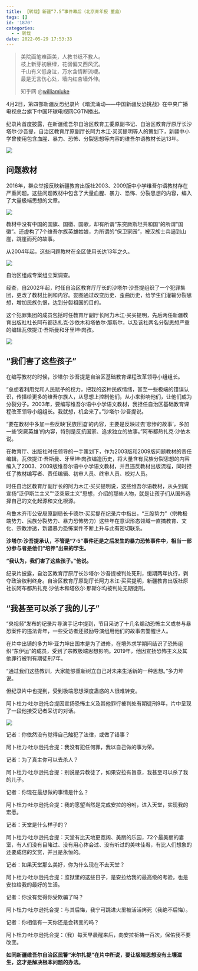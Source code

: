 ```yaml
---
title: 【转载】新疆“7.5”事件幕后（北京青年报 董鑫）
tags: []
id: '1870'
categories:
  - - 转载
date: 2022-05-29 17:53:33
---
```


> 美院画笔难画美，人教书纸不教人。  
> 枝上新芽初展绿，花弱偏又西风沉。  
> 千山有义低身泣，万水含情断流哽。  
> 最是无言伤心处，墙内红杏墙外伸。
> 
> 知乎网 @[williamluke](https://www.zhihu.com/people/williamluke)

4月2日，第四部新疆反恐纪录片《暗流涌动——中国新疆反恐挑战》在中央广播电视总台旗下中国环球电视网CGTN播出。

纪录片首度披露，在新疆维吾尔自治区教育工委原副书记、自治区教育厅原厅长沙塔尔·沙吾提，自治区教育厅原副厅长阿力木江·买买提明等人的策划下，新疆中小学曾使用包含血腥、暴力、恐怖、分裂思想等内容的维吾尔语教材长达13年。

![](https://img-cdn.limour.top/blog/20220529175309.png)

## **问题教材**

2016年，群众举报反映新疆教育出版社2003、2009版中小学维吾尔语教材存在严重问题。这些问题教材中包含了大量血腥、暴力、恐怖、分裂思想的内容，编入了大量极端思想的文章。

![](https://img-cdn.limour.top/blog/20220529174743.png)

教材中没有中国的国旗、国徽、国歌，却有所谓“东突厥斯坦共和国”的所谓“国徽”。还虚构了7个维吾尔族英雄姑娘，为所谓的“保卫家园”，被汉族士兵逼到山崖，跳崖而死的故事。

从2004年起，这些问题教材在全区使用长达13年之久。

![](https://img-cdn.limour.top/blog/20220529174814.png)

自治区组成专案组立案调查。

经查，自2002年起，时任自治区教育厅厅长的沙塔尔·沙吾提组织了一个犯罪集团，更改了教材比例和内容。妄图通过改变历史、歪曲历史，给学生们灌输分裂思想，增加民族仇恨，达到分裂祖国的目的。

这个犯罪集团的成员包括时任教育厅副厅长阿力木江·买买提明，先后两任新疆教育出版社社长阿布都热扎克·沙依木和塔依尔·那斯尔，以及该社两名分裂思想严重的编辑瓦依提江·吾斯曼和牙里坤·肉孜。

![](https://img-cdn.limour.top/blog/20220529174859.png)

## **“我们害了这些孩子”**

在编写教材的时候，沙塔尔·沙吾提是自治区基础教育课程改革领导小组组长。

“总想着利用党和人民赋予的权力，把我的这种民族情绪，甚至一些极端的错误认识，传播给更多的维吾尔族人，从思想上控制他们，从小来影响他们，让他们成为分裂分子。2003年，要编写维吾尔语中小学语文教材，我担任自治区基础教育课程改革领导小组组长。我就想，机会来了。”沙塔尔·沙吾提说。

“要在教材中多加一些反映‘民族压迫’的内容，主要是反映过去‘悲惨的故事’，多加一些‘突厥英雄’的内容，特别是反抗国家、追求独立的故事。”阿布都热扎克·沙依木说。

在教育厅、出版社时任领导的一手策划下，作为2003版和2009版问题教材的责任编辑，瓦依提江·吾斯曼、牙里坤·肉孜编造历史，将大量含有民族分裂思想的内容编入了2003、2009版维吾尔语中小学语文教材，并且违反教材出版流程，同时担任了教材编写者、责任编辑、初审人员、终审人员、校对人员。

时任自治区教育厅副厅长的阿力木江·买买提明说，这些维吾尔语教材，从头到尾宣扬“泛伊斯兰主义”“泛突厥主义”思想，介绍的那些人物，就是让孩子们从国外选择自己的文化起源和文化根源。

乌鲁木齐市公安局原副局长卡德尔·买买提在纪录片中指出，“三股势力”（宗教极端势力、民族分裂势力、暴力恐怖势力）这些年在意识形态领域一直搞教育、文化、宗教渗透，新疆暴力恐怖案件不断上升与此有密切联系。

**沙塔尔·沙吾提承认，不管是“7·5”事件还是之后发生的暴力恐怖事件中，相当一部分参与者是他们“培养”出来的学生。**

**“我认为，我们害了这些孩子。”他说。**

纪录片披露，自治区教育厅原厅长沙塔尔·沙吾提被判处死刑，缓期两年执行，剥夺政治权利终身。自治区教育厅原副厅长阿力木江·买买提明，新疆教育出版社原社长阿布都热扎克·沙依木和塔依尔·那斯尔均被判处无期徒刑。

## **“我甚至可以杀了我的儿子”**

“央视频”发布的纪录片导演手记中提到，节目采访了十几名煽动恐怖主义或参与暴恐案件的违法青年，一些受访者还鼓励导演组用他们的故事去警醒世人。

在片中出镜的多力坤·亚力坤出国本是为了进修，在境外求学期间结识了恐怖组织“东伊运”的成员，受到了宗教极端思想影响。2019年，他因宣扬恐怖主义及其他罪行被判有期徒刑7年。

“通过我们这些教训，大家能够重新树立自己对未来生活新的一种思想。”多力坤说。

但纪录片中也提到，受到极端思想深度蛊惑的人很难转变。

阿卜杜力·吐尔逊托合提因宣扬恐怖主义及其他罪行被判处有期徒刑9年，片中呈现了一段他接受记者采访的对话。

![](https://img-cdn.limour.top/blog/20220529175147.png)

记者：你依然没有觉得自己触犯了法律，或做了错事？

阿卜杜力·吐尔逊托合提：我没有犯任何罪，我以自己做的事为荣。

记者：为了真主你可以去杀人？

阿卜杜力·吐尔逊托合提：别说是异教徒了，如果安拉有旨意，我甚至可以杀了我的儿子。

记者：你现在最想做的事情是什么？

阿卜杜力·吐尔逊托合提：我的愿望当然是完成安拉的吩咐，进入天堂，实现我的宏愿。

记者：天堂是什么样子的？

阿卜杜力·吐尔逊托合提：天堂有比天地更宽阔、美丽的乐园，72个最美丽的妻室，有人们没有目睹过、没有用心体会过、没有听过的美味佳肴，有比人们想象的还要成倍的奖赏，并且是永恒的。

记者：如果天堂那么美好，你为什么现在不去天堂？

阿卜杜力·吐尔逊托合提：监狱里的这些日子，是安拉给我的最高级的考验，也是安拉给我的最好的生活。

记者：你没有觉得你受欺骗了吗？

阿卜杜力·吐尔逊托合提：与其后悔，我宁可跳进火里被活活烤死（我绝不后悔）。

记者：你相信有一天你还是会转变的吗？

阿卜杜力·吐尔逊托合提：（我）每天早晨醒来后，向安拉祈祷一百次，保佑我不要改变。

**如同新疆维吾尔自治区民警“米尔扎提”在片中所说，要让极端思想没有土壤滋生，这才是解决根本问题的办法。**